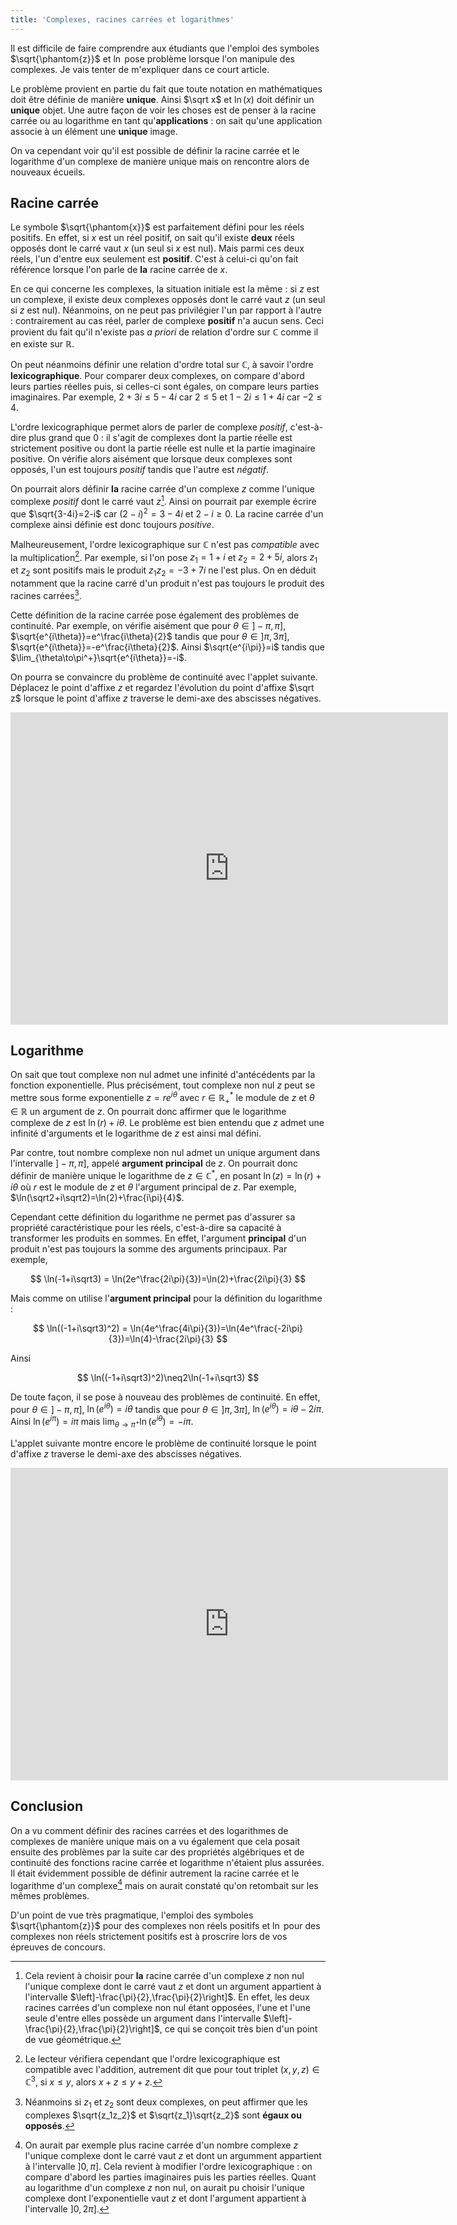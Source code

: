 ```yaml
---
title: 'Complexes, racines carrées et logarithmes'
---
```


Il est difficile de faire comprendre aux étudiants que l'emploi des symboles $\sqrt{\phantom{z}}$ et $\ln$ pose problème lorsque l'on manipule des complexes. Je vais tenter de m'expliquer dans ce court article.

Le problème provient en partie du fait que toute notation en mathématiques doit être définie de manière **unique**. Ainsi $\sqrt x$ et $\ln(x)$ doit définir un **unique** objet. Une autre façon de voir les choses est de penser à la racine carrée ou au logarithme en tant qu'**applications** : on sait qu'une application associe à un élément une **unique** image.

On va cependant voir qu'il est possible de définir la racine carrée et le logarithme d'un complexe de manière unique mais on rencontre alors de nouveaux écueils.

## Racine carrée

Le symbole $\sqrt{\phantom{x}}$ est parfaitement défini pour les réels positifs. En effet, si $x$ est un réel positif, on sait qu'il existe **deux** réels opposés dont le carré vaut $x$ (un seul si $x$ est nul). Mais parmi ces deux réels, l'un d'entre eux seulement est **positif**. C'est à celui-ci qu'on fait référence lorsque l'on parle de **la** racine carrée de $x$.

En ce qui concerne les complexes, la situation initiale est la même : si $z$ est un complexe, il existe deux complexes opposés dont le carré vaut $z$ (un seul si $z$ est nul). Néanmoins, on ne peut pas privilégier l'un par rapport à l'autre : contrairement au cas réel, parler de complexe **positif** n'a aucun sens. Ceci provient du fait qu'il n'existe pas *a priori* de relation d'ordre sur $\mathbb C$ comme il en existe sur $\mathbb R$.

On peut néanmoins définir une relation d'ordre total sur $\mathbb C$, à savoir l'ordre **lexicographique**. Pour comparer deux complexes, on compare d'abord leurs parties réelles puis, si celles-ci sont égales, on compare leurs parties imaginaires. Par exemple, $2+3i\leq5-4i$ car $2\leq 5$ et $1-2i\leq1+4i$ car $-2\leq4$.

L'ordre lexicographique permet alors de parler de complexe *positif*, c'est-à-dire plus grand que $0$ : il s'agit de complexes dont la partie réelle est strictement positive ou dont la partie réelle est nulle et la partie imaginaire positive. On vérifie alors aisément que lorsque deux complexes sont opposés, l'un est toujours *positif* tandis que l'autre est *négatif*.

On pourrait alors définir **la** racine carrée d'un complexe $z$ comme l'unique complexe *positif* dont le carré vaut $z$[^1]. Ainsi on pourrait par exemple écrire que $\sqrt{3-4i}=2-i$ car $(2-i)^2=3-4i$ et $2-i\geq0$. La racine carrée d'un complexe ainsi définie est donc toujours *positive*.

Malheureusement, l'ordre lexicographique sur $\mathbb C$ n'est pas *compatible* avec la multiplication[^2]. Par exemple, si l'on pose $z_1=1+i$ et $z_2=2+5i$, alors $z_1$ et $z_2$ sont positifs mais le produit $z_1z_2=-3+7i$ ne l'est plus. On en déduit notamment que la racine carré d'un produit n'est pas toujours le produit des racines carrées[^3].

Cette définition de la racine carrée pose également des problèmes de continuité. Par exemple, on vérifie aisément que pour $\theta\in]-\pi,\pi]$, $\sqrt{e^{i\theta}}=e^\frac{i\theta}{2}$ tandis que pour $\theta\in]\pi,3\pi]$, $\sqrt{e^{i\theta}}=-e^\frac{i\theta}{2}$. Ainsi $\sqrt{e^{i\pi}}=i$ tandis que $\lim_{\theta\to\pi^+}\sqrt{e^{i\theta}}=-i$.

On pourra se convaincre du problème de continuité avec l'applet suivante. Déplacez le point d'affixe $z$ et regardez l'évolution du point d'affixe $\sqrt z$ lorsque le point d'affixe $z$ traverse le demi-axe des abscisses négatives.

<iframe scrolling="no" title="Racine carrée complexe" src="https://www.geogebra.org/material/iframe/id/x2XW87Eb/width/700/height/500/border/888888/smb/false/stb/false/stbh/false/ai/false/asb/false/sri/false/rc/false/ld/false/sdz/false/ctl/false" width="700px" height="500px" style="border:0px;"> </iframe>

## Logarithme

On sait que tout complexe non nul admet une infinité d'antécédents par la fonction exponentielle. Plus précisément, tout complexe non nul $z$ peut se mettre sous forme exponentielle $z=re^{i\theta}$ avec $r\in\mathbb R^*_+$ le module de $z$ et $\theta\in\mathbb R$ un argument de $z$. On pourrait donc affirmer que le logarithme complexe de $z$ est $\ln(r)+i\theta$. Le problème est bien entendu que $z$ admet une infinité d'arguments et le logarithme de $z$ est ainsi mal défini.

Par contre, tout nombre complexe non nul admet un unique argument dans l'intervalle $]-\pi,\pi]$, appelé **argument principal** de $z$. On pourrait donc définir de manière unique le logarithme de $z\in\mathbb C^*$, en posant $\ln(z)=\ln(r)+i\theta$ où $r$ est le module de $z$ et $\theta$ l'argument principal de $z$. Par exemple, $\ln(\sqrt2+i\sqrt2)=\ln(2)+\frac{i\pi}{4}$.

Cependant cette définition du logarithme ne permet pas d'assurer sa propriété caractéristique pour les réels, c'est-à-dire sa capacité à transformer les produits en sommes. En effet, l'argument **principal** d'un produit n'est pas toujours la somme des arguments principaux. Par exemple,

$$
\ln(-1+i\sqrt3) = \ln(2e^\frac{2i\pi}{3})=\ln(2)+\frac{2i\pi}{3}
$$

Mais comme on utilise l'**argument principal** pour la définition du logarithme :

$$
\ln((-1+i\sqrt3)^2) = \ln(4e^\frac{4i\pi}{3})=\ln(4e^\frac{-2i\pi}{3})=\ln(4)-\frac{2i\pi}{3}
$$

Ainsi

$$
\ln((-1+i\sqrt3)^2)\neq2\ln(-1+i\sqrt3)
$$

De toute façon, il se pose à nouveau des problèmes de continuité. En effet, pour $\theta\in]-\pi,\pi]$, $\ln(e^{i\theta})=i\theta$ tandis que pour $\theta\in]\pi,3\pi]$, $\ln(e^{i\theta})=i\theta-2i\pi$. Ainsi $\ln(e^{i\pi})=i\pi$ mais $\lim_{\theta\to\pi^+}\ln(e^{i\theta})=-i\pi$.

L'applet suivante montre encore le problème de continuité lorsque le point d'affixe $z$ traverse le demi-axe des abscisses négatives.

<iframe scrolling="no" title="Logarithme complexe" src="https://www.geogebra.org/material/iframe/id/pttdmhjp/width/700/height/500/border/888888/smb/false/stb/false/stbh/false/ai/false/asb/false/sri/false/rc/false/ld/false/sdz/false/ctl/false" width="700px" height="500px" style="border:0px;"> </iframe>

## Conclusion

On a vu comment définir des racines carrées et des logarithmes de complexes de manière unique mais on a vu également que cela posait ensuite des problèmes par la suite car des propriétés algébriques et de continuité des fonctions racine carrée et logarithme n'étaient plus assurées. Il était évidemment possible de définir autrement la racine carrée et le logarithme d'un complexe[^4] mais on aurait constaté qu'on retombait sur les mêmes problèmes.

D'un point de vue très pragmatique, l'emploi des symboles $\sqrt{\phantom{z}}$ pour des complexes non réels positifs et $\ln$ pour des complexes non réels strictement positifs est à proscrire lors de vos épreuves de concours.


[^1]: Cela revient à choisir pour **la** racine carrée d'un complexe $z$ non nul l'unique complexe dont le carré vaut $z$ et dont un argument appartient à l'intervalle $\left]-\frac{\pi}{2},\frac{\pi}{2}\right]$. En effet, les deux racines carrées d'un complexe non nul étant opposées, l'une et l'une seule d'entre elles possède un argument dans l'intervalle $\left]-\frac{\pi}{2},\frac{\pi}{2}\right]$, ce qui se conçoit très bien d'un point de vue géométrique.

[^2]: Le lecteur vérifiera cependant que l'ordre lexicographique est compatible avec l'addition, autrement dit que pour tout triplet $(x,y,z)\in\mathbb C^3$, si $x\leq y$, alors $x+z\leq y+z$.

[^3]: Néanmoins si $z_1$ et $z_2$ sont deux complexes, on peut affirmer que les complexes $\sqrt{z_1z_2}$ et $\sqrt{z_1}\sqrt{z_2}$ sont **égaux ou opposés**.

[^4]: On aurait par exemple plus racine carrée d'un nombre complexe $z$ l'unique complexe dont le carré vaut $z$ et dont un argumment appartient à l'intervalle $]0,\pi]$. Cela revient à modifier l'ordre lexicographique : on compare d'abord les parties imaginaires puis les parties réelles. Quant au logarithme d'un complexe $z$ non nul, on aurait pu choisir l'unique complexe dont l'exponentielle vaut $z$ et dont l'argument appartient à l'intervalle $]0,2\pi]$.
